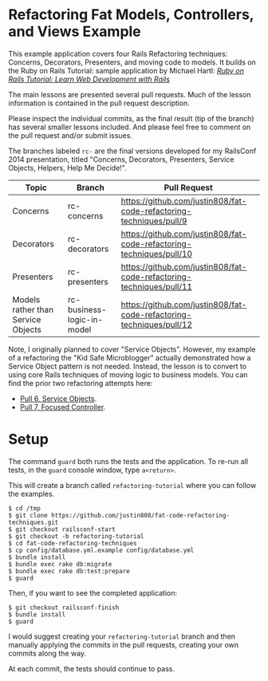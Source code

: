 # Refactoring Fat Models, Controllers, and Views Example

This example application covers four Rails Refactoring techniques:
Concerns, Decorators, Presenters, and moving code to models.
It builds on the Ruby on Rails Tutorial: sample application by Michael Hartl:
[*Ruby on Rails Tutorial: Learn Web Development with Rails*](http://railstutorial.org/)

The main lessons are presented several pull requests. Much of the
lesson information is contained in the pull request description.

Please inspect the individual commits, as the final result (tip of the branch)
has several smaller lessons included. And please feel free to comment on the
pull request and/or submit issues.

The branches labeled `rc-` are the final versions developed for my RailsConf 2014 presentation,
titled "Concerns, Decorators, Presenters, Service Objects, Helpers, Help Me Decide!".

Topic      | Branch | Pull Request
-----------|--------|------
Concerns   | rc-concerns | https://github.com/justin808/fat-code-refactoring-techniques/pull/9
Decorators | rc-decorators | https://github.com/justin808/fat-code-refactoring-techniques/pull/10
Presenters | rc-presenters | https://github.com/justin808/fat-code-refactoring-techniques/pull/11
Models rather than Service Objects | rc-business-logic-in-model | https://github.com/justin808/fat-code-refactoring-techniques/pull/12

Note, I originally planned to cover "Service Objects". However, my example of a refactoring the
"Kid Safe Microblogger" actually demonstrated how a Service Object pattern is not needed. Instead,
the lesson is to convert to using core Rails techniques of moving logic to business models. You
can find the prior two refactoring attempts here:

* [Pull 6, Service Objects](https://github.com/justin808/fat-code-refactoring-techniques/pull/6).
* [Pull 7, Focused Controller](https://github.com/justin808/fat-code-refactoring-techniques/pull/7).

# Setup

The command `guard` both runs the tests and the application.
To re-run all tests, in the `guard` console window, type `a<return>`.

This will create a branch called `refactoring-tutorial` where you can follow the examples.


    $ cd /tmp
    $ git clone https://github.com/justin808/fat-code-refactoring-techniques.git
    $ git checkout railsconf-start
    $ git checkout -b refactoring-tutorial
    $ cd fat-code-refactoring-techniques
    $ cp config/database.yml.example config/database.yml
    $ bundle install
    $ bundle exec rake db:migrate
    $ bundle exec rake db:test:prepare
    $ guard

Then, if you want to see the completed application:

    $ git checkout railsconf-finish
    $ bundle install
    $ guard

I would suggest creating your `refactoring-tutorial` branch and then manually applying the commits
in the pull requests, creating your own commits along the way.

At each commit, the tests should continue to pass.
